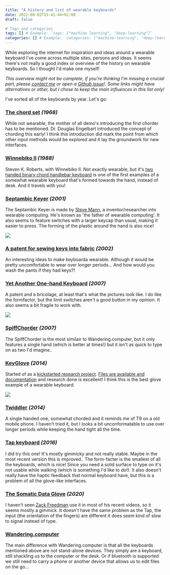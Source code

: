 ```yaml
---
title: "A history and list of wearable keyboards"
date: 2022-08-02T15:41:44+02:00
draft: false

# Tags and categories
tags: [] # Example: `tags: ["machine-learning", "deep-learning"]`
categories: [] # Example: `catagories: ["machine-learning", "deep-learning"]`
---
```


While exploring the internet for inspiration and ideas around a wearable keyboard I've come across multiple sites, persons and ideas. It seems there's not really a good index or overview of the history on wearable keyboards. So I thought I'd make one myself! 

_This overview might not be complete, if you're thinking I'm missing a crucial part, please [contact me](https://jplattel.nl/contact/) or open a [Github issue](https://github.com/jplattel/jplattel.nl)!. Some links might have alternatives or other, but I chose to keep the main influences in this list only!_

I've sorted all of the keyboards by year. Let's go:

### [The chord set](https://newatlas.com/engelbart-computer-mouse-and-other-innovations/17113/) _(1968)_

While not wearable, the mother of all demo's introducing the first chorder has to be mentioned. Dr. Douglas Engelbart introduced the concept of chording this early! I think this introduction did mark the point from which other input methods would be explored and it lay the groundwork for new interfaces.

### [Winnebiko II](https://microship.com/winnebiko-ii/) _(1988)_

Steven K. Roberts, with Winnebiko II. Not exactly wearable, but it's [two handed binary chord handlebar keyboard](https://microship.com/bicycle-mobile-packeteering/) is one of the first examples of a somewhat wearable keyboard that's formed towards the hand, instead of desk. And it travels with you!

### [Septambic Keyer](http://wearcam.org/septambic/septambi.htm) _(2001)_

The Septambic Keyer is made by [Steve Mann](https://www.wikiwand.com/en/Steve_Mann_(inventor)), a inventor/researcher into wearable computing. He's known as 'the father of wearable computing'. It also seems to feature switches with a larger keycap than usual, making it easier to press. The forming of the plastic around the hand is also nice!

![](https://files.jplattel.nl/2022/08/keyer-septambic_key_numbering.jpg)

### [A patent for sewing keys into fabric](https://patentimages.storage.googleapis.com/1e/29/29/012ec271a99059/US20020084989A1.pdf) _(2002)_

An interesting ideas to make keyboarda wearable. Although it would be pretty uncomfortable to wear over longer periods... And how would you wash the pants if they had keys?!

### [Yet Another One-hand Keyboard](http://www.chordite.com/) _(2007)_

A patent and a bricolage, at least that's what the pictures look like. I do like the formfactor, but the limit switches aren't a good button in my opinion. It also seems a bit fragile to work with.

![](https://files.jplattel.nl/2022/08/yaohk.jpg)

### [SpiffChorder](https://chorder.cs.vassar.edu/doku.php?id=forside) _(2007)_

The SpiffChorder is the most similair to Wandering.computer, but it only features a single hand (which is better at times!) but it isn't as quick to type on as two I'd imagine..

### [KeyGlove](https://keyglove.net/) _(2014)_

Started of as a [kickstarted research project](https://www.kickstarter.com/projects/jrowberg/keyglove-wearable-input-device). [Files are available and documentation](https://github.com/jrowberg/keyglove) and research done is excellent! I think this is the best glove example of a wearable keyboard.

![](https://files.jplattel.nl/2022/08/keyglove-ks.jpeg)

### [Twiddler](https://twiddler.tekgear.com/) _(2014)_

A single handed one, somewhat chorded and it reminds me of T9 on a old mobile phone. I haven't tried it, but I looks a bit unconformatable to use over longer periods while keeping the hand tight all the time.

### [Tap keyboard](https://www.tapwithus.com/) _(2016)_

I did try this one! It's mostly gimmicky and not really stable. Maybe in the most recent version this is improved.. The form-facter is the smallest of all the keyboards, which is nice! Since you need a solid surface to type on it's not usable while walking (which is something I'd like to do!). It also doesn't really have the haptic feedback that normal keyboard have, but this is a problem of all the glove-like interfaces.

### [The Somatic Data Glove](https://www.instructables.com/id/Somatic-Data-Glove-for-the-Real-World/) _(2020)_

I haven't seen [Zack Freedman](https://www.youtube.com/channel/UCUW49KGPezggFi0PGyDvcvg) use it in most of his recent videos, so it seems mostly a gimmick. It doesn't have the same problem as the Tap, the input (the orientation of the fingers) are different it does seem kind of slow to signal instead of type.

### [Wandering.computer](https://wandering.computer/) 

The main difference with Wandering.computer is that all the keyboards mentioned above are not stand-alone devices. They simply are a keyboard, still shackling us to the computer or the desk. Or if bluetooth is supported we still need to carry a phone or another device that allows us to edit files on the go...